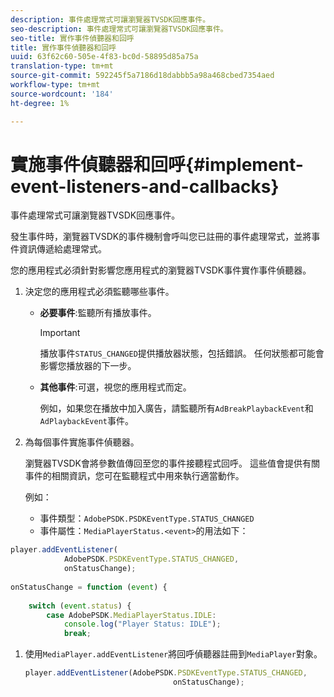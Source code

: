 ```yaml
---
description: 事件處理常式可讓瀏覽器TVSDK回應事件。
seo-description: 事件處理常式可讓瀏覽器TVSDK回應事件。
seo-title: 實作事件偵聽器和回呼
title: 實作事件偵聽器和回呼
uuid: 63f62c60-505e-4f83-bc0d-58895d85a75a
translation-type: tm+mt
source-git-commit: 592245f5a7186d18dabbb5a98a468cbed7354aed
workflow-type: tm+mt
source-wordcount: '184'
ht-degree: 1%

---
```



# 實施事件偵聽器和回呼{#implement-event-listeners-and-callbacks}

事件處理常式可讓瀏覽器TVSDK回應事件。

發生事件時，瀏覽器TVSDK的事件機制會呼叫您已註冊的事件處理常式，並將事件資訊傳遞給處理常式。

您的應用程式必須針對影響您應用程式的瀏覽器TVSDK事件實作事件偵聽器。

1. 決定您的應用程式必須監聽哪些事件。

   * **必要事件**:監聽所有播放事件。

      >[!IMPORTANT]
      >
      >播放事件`STATUS_CHANGED`提供播放器狀態，包括錯誤。 任何狀態都可能會影響您播放器的下一步。

   * **其他事件**:可選，視您的應用程式而定。

      例如，如果您在播放中加入廣告，請監聽所有`AdBreakPlaybackEvent`和`AdPlaybackEvent`事件。

1. 為每個事件實施事件偵聽器。

   瀏覽器TVSDK會將參數值傳回至您的事件接聽程式回呼。 這些值會提供有關事件的相關資訊，您可在監聽程式中用來執行適當動作。

   例如：

   * 事件類型：`AdobePSDK.PSDKEventType.STATUS_CHANGED`
   * 事件屬性：`MediaPlayerStatus.<event>`的用法如下：

```js
player.addEventListener( 
            AdobePSDK.PSDKEventType.STATUS_CHANGED,  
            onStatusChange); 
 
onStatusChange = function (event) { 
 
    switch (event.status) { 
        case AdobePSDK.MediaPlayerStatus.IDLE: 
            console.log("Player Status: IDLE"); 
            break;
```

1. 使用`MediaPlayer.addEventListener`將回呼偵聽器註冊到`MediaPlayer`對象。

   ```js
   player.addEventListener(AdobePSDK.PSDKEventType.STATUS_CHANGED,  
                                    onStatusChange);
   ```
